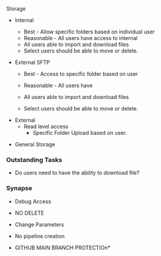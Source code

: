 Storage
- Internal
	- Best - Allow specific folders based on individual user
	- Reasonable - All users have access to internal
	
	* All users able to import and download files
	- Select users should be able to move or delete.

* External SFTP 
	* Best - Access to specific folder based on user
	* Reasonable - All users have 

	* All users able to import and download files
	- Select users should be able to move or delete.

- External 
	* Read level access
		* Specific Folder Upload based on user.

* General Storage


### Outstanding Tasks
* Do users need to have the ability to download file?


### Synapse
* Debug Access
* NO DELETE
* Change Parameters
* No pipeline creation

* GITHUB MAIN BRANCH PROTECTIOn*